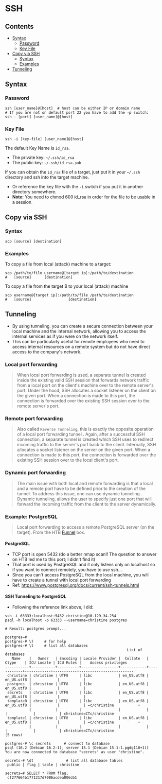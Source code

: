# SSH

## Contents
- [Syntax](#syntax)
  - [Password](#password)
  - [Key File](#key-file)
- [Copy via SSH](#copy-via-ssh)
  - [Syntax](#syntax-1)
  - [Examples](#examples)
- [Tunneling](#tunneling)

## Syntax

### Password
```
ssh [user_name]@[host]  # host can be either IP or domain name
# If you are not on default port 22 you have to add the -p switch:
ssh - [port] [user_name]@[host]
```

### Key File
```
ssh -i [key-file] [user_name]@[host]
```

The default Key Name is `id_rsa`.
- The private key: `~/.ssh/id_rsa`
- The public key: `~/.ssh/id_rsa.pub`

If you can obtain the `id_rsa` file of a target, just put it in your `~/.ssh` directory and ssh into the target machine. 
- Or reference the key file with the `-i` switch if you put it in another directory somewhere.
- **Note:** You need to chmod 600 id_rsa in order for the file to be usable in a session.

## Copy via SSH

### Syntax
```
scp [source] [destination]
```

### Examples

To copy a file from local (attack) machine to a target:
```
scp /path/to/file username@[target ip]:/path/to/destination
#   [source]      [destination]           
```

To copy a file from the target B to your local (attack) machine
```
scp username@[target ip]:/path/to/file /path/to/destination
#   [source]                 [destination]
```

## Tunneling
- By using tunneling, you can create a secure connection between your local machine and the internal network, allowing you to access the internal services as if you were on the network itself.
- This can be particularly useful for remote employees who need to access internal resources on a remote system but do not have direct access to the company's network. 

###  Local port forwarding
> When local port forwarding is used, a separate tunnel is created inside the existing valid SSH session that forwards network traffic from a local port on the client's machine over to the remote server's port. Under the hood, SSH allocates a socket listener on the client on the given port. When a connection is made to this port, the connection is forwarded over the existing SSH session over to the remote server's port.

### Remote port forwarding
> Also called `Reverse Tunneling`, this is exactly the opposite operation of a local port forwarding tunnel . Again, after a successful SSH connection, a separate tunnel is created which SSH uses to redirect incoming traffic to the server's port back to the client. Internally, SSH allocates a socket listener on the server on the given port. When a connection is made to this port, the connection is forwarded over the existing SSH session over to the local client's port.

### Dynamic port forwarding
> The main issue with both local and remote forwarding is that a local and a remote port have to be defined prior to the creation of the tunnel. To address this issue, one can use dynamic tunneling . Dynamic tunneling, allows the user to specify just one port that will forward the incoming traffic from the client to the server dynamically.

### Example: PostgreSQL
> Local port forwarding to access a remote PostgreSQL server (on the target). From the HTB [Funnel](Hack-the-Box/00_Starting_Point/16_funnel.md) box.

#### PostgreSQL
- TCP port is open 5432 (do a better nmap scan!! The question to answer on HTB led me to this port; I didn't find it)
- That port is used by PostgreSQL and it only listens only on localhost so if you want to connect remotely, you have to use ssh...
- Since you can't access PostgreSQL from the local machine, you will have to create a tunnel with local port forwarding
- Ref: https://www.postgresql.org/docs/current/ssh-tunnels.html

#### SSH Tunneling to PostgreSQL
- Following the reference link above, I did: 
```
ssh -L 63333:localhost:5432 christine@10.129.34.254
psql -h localhost -p 63333 --username=christine postgres

# Result: postgres prompt...

postgres=# 
postgres-# \?     # for help
postgres-# \l     # list all databases
                                                        List of databases                                                                                   
   Name    |   Owner   | Encoding | Locale Provider |  Collate   |   Ctype    | ICU Locale | ICU Rules |    Access privileges                               
-----------+-----------+----------+-----------------+------------+------------+------------+-----------+-------------------------                           
 christine | christine | UTF8     | libc            | en_US.utf8 | en_US.utf8 |            |           |                                                    
 postgres  | christine | UTF8     | libc            | en_US.utf8 | en_US.utf8 |            |           |                                                    
 secrets   | christine | UTF8     | libc            | en_US.utf8 | en_US.utf8 |            |           |                                                    
 template0 | christine | UTF8     | libc            | en_US.utf8 | en_US.utf8 |            |           | =c/christine           +                           
           |           |          |                 |            |            |            |           | christine=CTc/christine                            
 template1 | christine | UTF8     | libc            | en_US.utf8 | en_US.utf8 |            |           | =c/christine           +                           
           |           |          |                 |            |            |            |           | christine=CTc/christine                            
(5 rows)  

postgres-# \c secrets      # connect to database
psql (16.2 (Debian 16.2-1), server 15.1 (Debian 15.1-1.pgdg110+1))                                                                                          
You are now connected to database "secrets" as user "christine". 

secrets-# \dt               # list all database tables
 public | flag | table | christine

secrets=# SELECT * FROM flag;
 cf277664b1771217d7006acdea006db1

```

